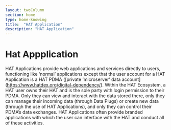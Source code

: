```yaml
---
layout: twoColumn
section: home
type: home-knowing
title:  "HAT Application"
description: "HAT Application"
---
```


# Hat Appplication

HAT Applications provide web applications and services directly to users, functioning like ‘normal’ applications except that the user account for a HAT Application is a HAT PDMA ([private ‘microserver’ data account] (https://www.hatdex.org/digital-dependency/). Within the HAT Ecosystem, a HAT user owns their HAT and is the sole party with login permission to their PDMA. Only they can view and interact with the data stored there, only they can manage their incoming data (through Data Plugs) or create new data (through the use of HAT Applications), and only they can control their PDMA’s data exchanges. HAT Applications often provide branded applications with which the user can interface with the HAT and conduct all of these activities.
